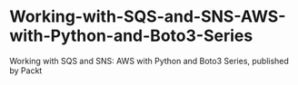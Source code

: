 # Working-with-SQS-and-SNS-AWS-with-Python-and-Boto3-Series
Working with SQS and SNS: AWS with Python and Boto3 Series, published by Packt
